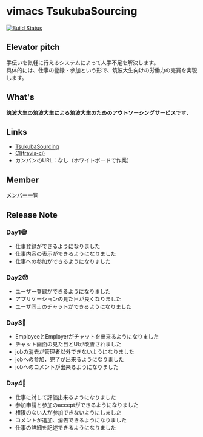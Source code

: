 # vimacs TsukubaSourcing
[![Build Status](https://travis-ci.org/enpitut2018/vimacs.svg?branch=master)](https://travis-ci.org/cicatrice/travis-test)
  
## Elevator pitch
手伝いを気軽に行えるシステムによって人手不足を解決します。  
具体的には、仕事の登録・参加という形で、筑波大生向けの労働力の売買を実現します。

## What's
**筑波大生の筑波大生による筑波大生のためのアウトソーシングサービス**です．

## Links
* [TsukubaSourcing](https://sleepy-spire-33622.herokuapp.com/)
* [CI(travis-ci)](https://travis-ci.org/enpitut2018/vimacs)
* カンバンのURL：なし（ホワイトボードで作業）

## Member
[メンバー一覧](https://scrapbox.io/enpit2018/vimacs_member)

## Release Note
### Day1😅
+ 仕事登録ができるようになりました
+ 仕事内容の表示ができるようになりました
+ 仕事への参加ができるようになりました

### Day2😰
+ ユーザー登録ができるようになりました
+ アプリケーションの見た目が良くなりました
+ ユーザ同士のチャットができるようになりました

### Day3🤢
+ EmployeeとEmployerがチャットを出来るようになりました
+ チャット画面の見た目とUIが改善されました
+ jobの消去が管理者以外できないようになりました
+ jobへの参加，完了が出来るようになりました
+ jobへのコメントが出来るようになりました

### Day4🤗
+ 仕事に対して評価出来るようになりました
+ 参加申請と参加のacceptができるようになりました
+ 権限のない人が参加できないようにしました
+ コメントが追加、消去できるようになりました
+ 仕事の詳細を記述できるようになりました
